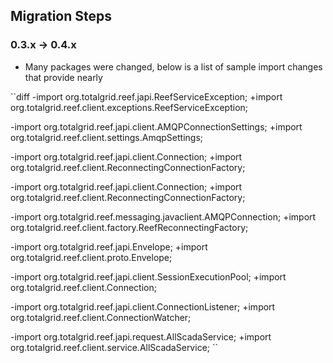 ## Migration Steps

### 0.3.x -> 0.4.x

* Many packages were changed, below is a list of sample import changes that provide nearly

``diff
-import org.totalgrid.reef.japi.ReefServiceException;
+import org.totalgrid.reef.client.exceptions.ReefServiceException;

-import org.totalgrid.reef.japi.client.AMQPConnectionSettings;
+import org.totalgrid.reef.client.settings.AmqpSettings;

-import org.totalgrid.reef.japi.client.Connection;
+import org.totalgrid.reef.client.ReconnectingConnectionFactory;

-import org.totalgrid.reef.japi.client.Connection;
+import org.totalgrid.reef.client.ReconnectingConnectionFactory;

-import org.totalgrid.reef.messaging.javaclient.AMQPConnection;
+import org.totalgrid.reef.client.factory.ReefReconnectingFactory;

-import org.totalgrid.reef.japi.Envelope;
+import org.totalgrid.reef.client.proto.Envelope;

-import org.totalgrid.reef.japi.client.SessionExecutionPool;
+import org.totalgrid.reef.client.Connection;

-import org.totalgrid.reef.japi.client.ConnectionListener;
+import org.totalgrid.reef.client.ConnectionWatcher;

-import org.totalgrid.reef.japi.request.AllScadaService;
+import org.totalgrid.reef.client.service.AllScadaService;
``